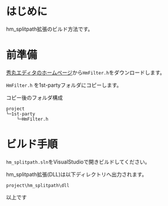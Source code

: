 ﻿# はじめに

hm_splitpath拡張のビルド方法です。

# 前準備

[秀丸エディタのホームページ](https://hide.maruo.co.jp/index.html)から`HmFilter.h`をダウンロードします。

`HmFilter.h` を1st-partyフォルダにコピーします。


コピー後のフォルダ構成

	project
	└─1st-party
	    └─HmFilter.h
	
# ビルド手順

`hm_splitpath.sln`をVisualStudioで開きビルドしてください。

hm_splitpath拡張(DLL)は以下ディレクトリへ出力されます。

	project\hm_splitpath\dll


以上です